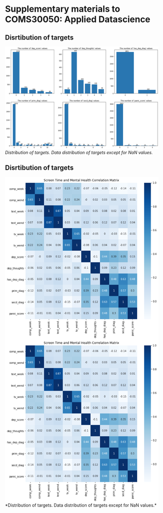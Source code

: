 # Supplementary materials to COMS30050: Applied Datascience

## Disrtibution of targets

![](images/Data%20Preparation/targets_distribution.png)
*Distribution of targets. Data distribution of targets except for NaN values.*

## Disrtibution of targets

<img style="float:left;" src="images/correlation%20matrix%20sampled.png">
<img style="float:right;" src="images/correlation%20matrix%20sampled.png">
*Distribution of targets. Data distribution of targets except for NaN values.*
